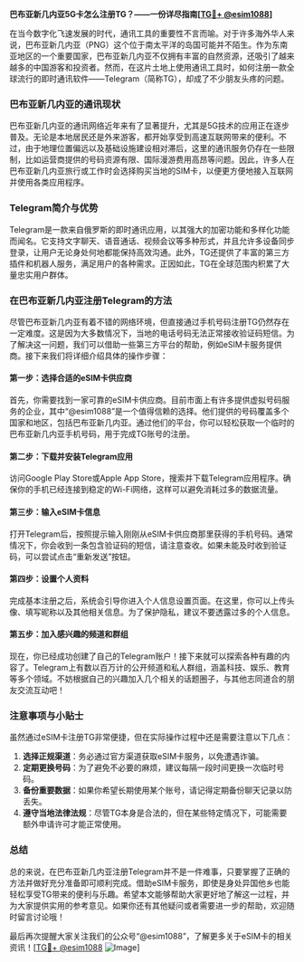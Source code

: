 **巴布亚新几内亚5G卡怎么注册TG？——一份详尽指南[[TG💪+ @esim1088](https://t.me/s/esim1088)]**

在当今数字化飞速发展的时代，通讯工具的重要性不言而喻。对于许多海外华人来说，巴布亚新几内亚（PNG）这个位于南太平洋的岛国可能并不陌生。作为东南亚地区的一个重要国家，巴布亚新几内亚不仅拥有丰富的自然资源，还吸引了越来越多的中国游客和投资者。然而，在这片土地上使用通讯工具时，如何注册一款全球流行的即时通讯软件——Telegram（简称TG），却成了不少朋友头疼的问题。

### 巴布亚新几内亚的通讯现状

巴布亚新几内亚的通讯网络近年来有了显著提升，尤其是5G技术的应用正在逐步普及。无论是本地居民还是外来游客，都开始享受到高速互联网带来的便利。不过，由于地理位置偏远以及基础设施建设相对滞后，这里的通讯服务仍存在一些限制，比如运营商提供的号码资源有限、国际漫游费用高昂等问题。因此，许多人在巴布亚新几内亚旅行或工作时会选择购买当地的SIM卡，以便更方便地接入互联网并使用各类应用程序。

### Telegram简介与优势

Telegram是一款来自俄罗斯的即时通讯应用，以其强大的加密功能和多样化功能而闻名。它支持文字聊天、语音通话、视频会议等多种形式，并且允许多设备同步登录，让用户无论身处何地都能保持高效沟通。此外，TG还提供了丰富的第三方插件和机器人服务，满足用户的各种需求。正因如此，TG在全球范围内积累了大量忠实用户群体。

### 在巴布亚新几内亚注册Telegram的方法

尽管巴布亚新几内亚有着不错的网络环境，但直接通过手机号码注册TG仍然存在一定难度。这是因为大多数情况下，当地的电话号码无法正常接收验证码短信。为了解决这一问题，我们可以借助一些第三方平台的帮助，例如eSIM卡服务提供商。接下来我们将详细介绍具体的操作步骤：

#### 第一步：选择合适的eSIM卡供应商
首先，你需要找到一家可靠的eSIM卡供应商。目前市面上有许多提供虚拟号码服务的企业，其中“@esim1088”是一个值得信赖的选择。他们提供的号码覆盖多个国家和地区，包括巴布亚新几内亚。通过他们的平台，你可以轻松获取一个临时的巴布亚新几内亚手机号码，用于完成TG账号的注册。

#### 第二步：下载并安装Telegram应用
访问Google Play Store或Apple App Store，搜索并下载Telegram应用程序。确保你的手机已经连接到稳定的Wi-Fi网络，这样可以避免消耗过多的数据流量。

#### 第三步：输入eSIM卡信息
打开Telegram后，按照提示输入刚刚从eSIM卡供应商那里获得的手机号码。通常情况下，你会收到一条包含验证码的短信，请注意查收。如果未能及时收到验证码，可以尝试点击“重新发送”按钮。

#### 第四步：设置个人资料
完成基本注册之后，系统会引导你进入个人信息设置页面。在这里，你可以上传头像、填写昵称以及其他相关信息。为了保护隐私，建议不要透露过多的个人信息。

#### 第五步：加入感兴趣的频道和群组
现在，你已经成功创建了自己的Telegram账户！接下来就可以探索各种有趣的内容了。Telegram上有数以百万计的公开频道和私人群组，涵盖科技、娱乐、教育等多个领域。不妨根据自己的兴趣加入几个相关的话题圈子，与其他志同道合的朋友交流互动吧！

### 注意事项与小贴士

虽然通过eSIM卡注册TG非常便捷，但在实际操作过程中还是需要注意以下几点：
1. **选择正规渠道**：务必通过官方渠道获取eSIM卡服务，以免遭遇诈骗。
2. **定期更换号码**：为了避免不必要的麻烦，建议每隔一段时间更换一次临时号码。
3. **备份重要数据**：如果你希望长期使用某个账号，请记得定期备份聊天记录以防丢失。
4. **遵守当地法律法规**：尽管TG本身是合法的，但在某些特定情况下，可能需要额外申请许可才能正常使用。

### 总结

总的来说，在巴布亚新几内亚注册Telegram并不是一件难事，只要掌握了正确的方法并做好充分准备即可顺利完成。借助eSIM卡服务，即使是身处异国他乡也能轻松享受TG带来的便利与乐趣。希望本文能够帮助大家更好地了解这一过程，并为大家提供实用的参考意见。如果你还有其他疑问或者需要进一步的帮助，欢迎随时留言讨论哦！

最后再次提醒大家关注我们的公众号“@esim1088”，了解更多关于eSIM卡的相关资讯！[[TG💪+ @esim1088](https://t.me/s/esim1088) ![Image](https://i.postimg.cc/4NQfJmqS/Snipaste-2025-05-13-00-14-12.png)]